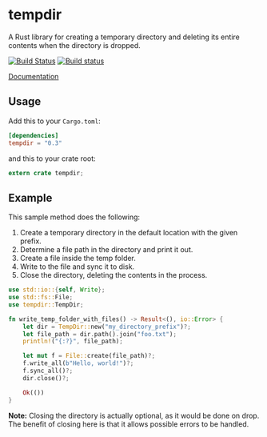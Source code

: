 tempdir
=======

A Rust library for creating a temporary directory and deleting its entire
contents when the directory is dropped.

[![Build Status](https://travis-ci.org/rust-lang-nursery/tempdir.svg?branch=master)](https://travis-ci.org/rust-lang-nursery/tempdir)
[![Build status](https://ci.appveyor.com/api/projects/status/2mp24396db5t4hul/branch/master?svg=true)](https://ci.appveyor.com/project/rust-lang-libs/tempdir/branch/master)

[Documentation](https://doc.rust-lang.org/tempdir)

## Usage

Add this to your `Cargo.toml`:

```toml
[dependencies]
tempdir = "0.3"
```

and this to your crate root:

```rust
extern crate tempdir;
```

## Example

This sample method does the following:

1. Create a temporary directory in the default location with the given prefix.
2. Determine a file path in the directory and print it out.
3. Create a file inside the temp folder.
4. Write to the file and sync it to disk.
5. Close the directory, deleting the contents in the process.

```rust
use std::io::{self, Write};
use std::fs::File;
use tempdir::TempDir;

fn write_temp_folder_with_files() -> Result<(), io::Error> {
    let dir = TempDir::new("my_directory_prefix")?;
    let file_path = dir.path().join("foo.txt");
    println!("{:?}", file_path);

    let mut f = File::create(file_path)?;
    f.write_all(b"Hello, world!")?;
    f.sync_all()?;
    dir.close()?;

    Ok(())
}
```

**Note:** Closing the directory is actually optional, as it would be done on
drop. The benefit of closing here is that it allows possible errors to be
handled.
